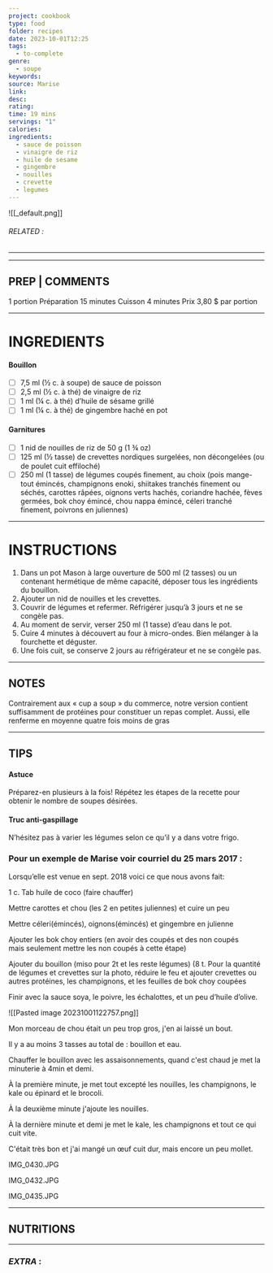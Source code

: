 ```yaml
---
project: cookbook
type: food
folder: recipes
date: 2023-10-01T12:25
tags:
  - to-complete
genre:
  - soupe
keywords: 
source: Marise
link: 
desc: 
rating: 
time: 19 mins
servings: "1"
calories: 
ingredients:
  - sauce de poisson
  - vinaigre de riz
  - huile de sesame
  - gingembre
  - nouilles
  - crevette
  - legumes
---
```


![[_default.png]]
###### *RELATED* : 
---


---
## PREP | COMMENTS

1 portion
Préparation 15 minutes
Cuisson 4 minutes
Prix 3,80 $ par portion

---
# INGREDIENTS

#### Bouillon

- [ ] 7,5 ml (½ c. à soupe) de sauce de poisson
- [ ] 2,5 ml (½ c. à thé) de vinaigre de riz
- [ ] 1 ml (¼ c. à thé) d’huile de sésame grillé
- [ ] 1 ml (¼ c. à thé) de gingembre haché en pot

#### Garnitures

- [ ] 1 nid de nouilles de riz de 50 g (1 ¾ oz)
- [ ] 125 ml (½ tasse) de crevettes nordiques surgelées, non décongelées (ou de poulet cuit effiloché)
- [ ] 250 ml (1 tasse) de légumes coupés finement, au choix (pois mange-tout émincés, champignons enoki, shiitakes tranchés finement ou séchés, carottes râpées, oignons verts hachés, coriandre hachée, fèves germées, bok choy émincé, chou nappa émincé, céleri tranché finement, poivrons en juliennes)

---
# INSTRUCTIONS

1. Dans un pot Mason à large ouverture de 500 ml (2 tasses) ou un contenant hermétique de même capacité, déposer tous les ingrédients du bouillon.
2. Ajouter un nid de nouilles et les crevettes.
3. Couvrir de légumes et refermer. Réfrigérer jusqu’à 3 jours et ne se congèle pas.
4. Au moment de servir, verser 250 ml (1 tasse) d’eau dans le pot.
5. Cuire 4 minutes à découvert au four à micro-ondes. Bien mélanger à la fourchette et déguster.
6. Une fois cuit, se conserve 2 jours au réfrigérateur et ne se congèle pas.

---
## NOTES

Contrairement aux « cup a soup » du commerce, notre version contient suffisamment de protéines pour constituer un repas complet. Aussi, elle renferme en moyenne quatre fois moins de gras

---
## TIPS

#### Astuce

Préparez-en plusieurs à la fois! Répétez les étapes de la recette pour obtenir le nombre de soupes désirées. 

#### Truc anti-gaspillage

N’hésitez pas à varier les légumes selon ce qu’il y a dans votre frigo.


### **Pour un exemple de Marise voir courriel du 25 mars 2017 :**

Lorsqu’elle est venue en sept. 2018 voici ce que nous avons fait:

1 c. Tab huile de coco (faire chauffer)

Mettre carottes et chou (les 2 en petites juliennes) et cuire un peu

Mettre céleri(émincés), oignons(émincés) et gingembre en julienne

Ajouter les bok choy entiers (en avoir des coupés et des non coupés mais seulement mettre les non coupés à cette étape)

Ajouter du bouillon (miso pour 2t et les reste légumes) (8 t. Pour la quantité de légumes et crevettes sur la photo, réduire le feu et ajouter crevettes ou autres protéines, les champignons, et les feuilles de bok choy coupées

Finir avec la sauce soya, le poivre, les échalottes, et un peu d’huile d’olive.

![[Pasted image 20231001122757.png]]

Mon morceau de chou était un peu trop gros, j'en ai laissé un bout.

Il y a au moins 3 tasses au total de : bouillon et eau.

Chauffer le bouillon avec les assaisonnements, quand c'est chaud je met la minuterie à 4min et demi. 

À la première minute, je met tout excepté les nouilles, les champignons, le kale ou épinard et le brocoli.

À la deuxième minute j'ajoute les nouilles.

À la dernière minute et demi je met le kale, les champignons et tout ce qui cuit vite.

C'était très bon et j'ai mangé un œuf cuit dur, mais encore un peu mollet.

IMG_0430.JPG

IMG_0432.JPG

IMG_0435.JPG

---
## NUTRITIONS



---
### *EXTRA* :



